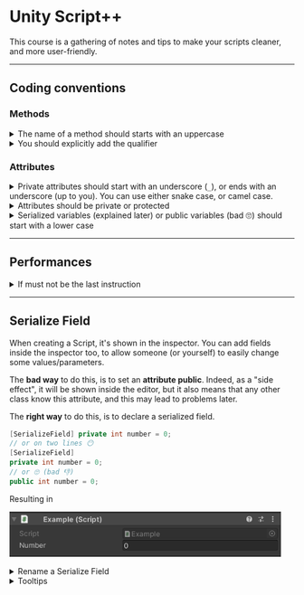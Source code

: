 # Unity Script++

This course is a gathering of notes and tips to make your scripts cleaner, and more user-friendly.

<hr class="sl">

## Coding conventions

### Methods

<details class="details-s">
<summary>The name of a method should starts with an uppercase</summary>

```diff
- private void myMethod() {}
+ private void MyMethod() {}
```
</details>

<details class="details-s">
<summary>You should explicitly add the qualifier</summary>

```diff
- void MyMethod() {}
+ private void MyMethod() {}
```
</details>

### Attributes

<details class="details-s">
<summary>Private attributes should start with an underscore (<code>_</code>), or ends with an underscore (up to you). You can use either snake case, or camel case.</summary>

```diff
- private int myAttribute;
+ private int _myAttribute;
```
</details>
<details class="details-s">
<summary>Attributes should be private or protected</summary>

```diff
- int myAttribute; // not private (implicit)
- public int myAttribute; // not public
+ protected int _myAttribute; // either explicit protected
+ private int _myAttribute; // or explicit private
```
</details>
<details class="details-s">
<summary>Serialized variables (explained later) or public variables (bad 🙄) should start with a lower case</summary>

```diff
- public int _myAttribute;
- [SerializeField] private int _myAttribute;
+ public int myAttribute;
+ [SerializeField] private int myAttribute;
```
</details>

<hr class="sr">

## Performances

<details class="details-s">
<summary>If must not be the last instruction</summary>

```diff
- private void MyMethod()
- {
- 	// some code here (optionnal)
- 	if (something) {
- 		// some code here
- 	}
- }
+ private void MyMethod()
+ {
+ 	// some code here (optionnal)
+ 	if (!something) return;
+ 	// some code here
+ }
```
</details>

<hr class="sl">

## Serialize Field

When creating a Script, it's shown in the inspector. You can add fields inside the inspector too, to allow someone (or yourself) to easily change some values/parameters.

The **bad way** to do this, is to set an **attribute public**. Indeed, as a "side effect", it will be shown inside the editor, but it also means that any other class know this attribute, and this may lead to problems later.

The **right way** to do this, is to declare a serialized field.

```cs
[SerializeField] private int number = 0;
// or on two lines 😶
[SerializeField]
private int number = 0;
// or 🙄 (bad 👎)
public int number = 0;
```

Resulting in

![Create field inspector unity](images/fields.png)

<details class="details-e">
<summary>Rename a Serialize Field</summary>

```cs
[SerializeField]
[FormerlySerializedAs("oldName")] private int number = 0;
```
</details>

<details class="details-e">
<summary>Tooltips</summary>

Maybe, the name of your attribute isn't providing enough information for the user to know what should be in this field. You should always add a **Tooltips**, shown when the user is hovering (=mouse stay over) the field.

```cs
[Tooltip("Some description blah blah blah")]
[SerializeField] private int number = 0;
```

![Unity Serialize Field - tooltip](images/tooltip.png) (mouse hovering "key")

> **Pro tip**: this is not an excuse to give bad names to your fields (as I did with "number" or "key").
</details>